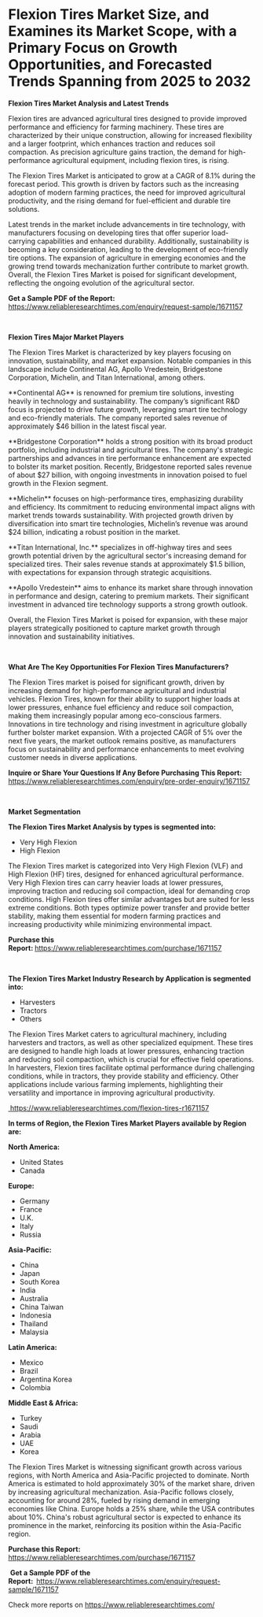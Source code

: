 <p><h1>Flexion Tires Market Size, and Examines its Market Scope, with a Primary Focus on Growth Opportunities, and Forecasted Trends Spanning from 2025 to 2032</h1></p><p><strong>Flexion Tires Market Analysis and Latest Trends</strong></p>
<p><p>Flexion tires are advanced agricultural tires designed to provide improved performance and efficiency for farming machinery. These tires are characterized by their unique construction, allowing for increased flexibility and a larger footprint, which enhances traction and reduces soil compaction. As precision agriculture gains traction, the demand for high-performance agricultural equipment, including flexion tires, is rising.</p><p>The Flexion Tires Market is anticipated to grow at a CAGR of 8.1% during the forecast period. This growth is driven by factors such as the increasing adoption of modern farming practices, the need for improved agricultural productivity, and the rising demand for fuel-efficient and durable tire solutions. </p><p>Latest trends in the market include advancements in tire technology, with manufacturers focusing on developing tires that offer superior load-carrying capabilities and enhanced durability. Additionally, sustainability is becoming a key consideration, leading to the development of eco-friendly tire options. The expansion of agriculture in emerging economies and the growing trend towards mechanization further contribute to market growth. Overall, the Flexion Tires Market is poised for significant development, reflecting the ongoing evolution of the agricultural sector.</p></p>
<p><strong>Get a Sample PDF of the Report:&nbsp;</strong> <a href="https://www.reliableresearchtimes.com/enquiry/request-sample/1671157?utm_campaign=2934&utm_medium=2&utm_source=Github&utm_content=ia&utm_term=25032025&utm_id=flexion-tires">https://www.reliableresearchtimes.com/enquiry/request-sample/1671157</a></p>
<p>&nbsp;</p>
<p><strong>Flexion Tires Major Market Players</strong></p>
<p><p>The Flexion Tires Market is characterized by key players focusing on innovation, sustainability, and market expansion. Notable companies in this landscape include Continental AG, Apollo Vredestein, Bridgestone Corporation, Michelin, and Titan International, among others. </p><p>**Continental AG** is renowned for premium tire solutions, investing heavily in technology and sustainability. The company’s significant R&D focus is projected to drive future growth, leveraging smart tire technology and eco-friendly materials. The company reported sales revenue of approximately $46 billion in the latest fiscal year.</p><p>**Bridgestone Corporation** holds a strong position with its broad product portfolio, including industrial and agricultural tires. The company's strategic partnerships and advances in tire performance enhancement are expected to bolster its market position. Recently, Bridgestone reported sales revenue of about $27 billion, with ongoing investments in innovation poised to fuel growth in the Flexion segment.</p><p>**Michelin** focuses on high-performance tires, emphasizing durability and efficiency. Its commitment to reducing environmental impact aligns with market trends towards sustainability. With projected growth driven by diversification into smart tire technologies, Michelin’s revenue was around $24 billion, indicating a robust position in the market.</p><p>**Titan International, Inc.** specializes in off-highway tires and sees growth potential driven by the agricultural sector's increasing demand for specialized tires. Their sales revenue stands at approximately $1.5 billion, with expectations for expansion through strategic acquisitions.</p><p>**Apollo Vredestein** aims to enhance its market share through innovation in performance and design, catering to premium markets. Their significant investment in advanced tire technology supports a strong growth outlook.</p><p>Overall, the Flexion Tires Market is poised for expansion, with these major players strategically positioned to capture market growth through innovation and sustainability initiatives.</p></p>
<p>&nbsp;</p>
<p><strong>What Are The Key Opportunities For Flexion Tires Manufacturers?</strong></p>
<p><p>The Flexion Tires market is poised for significant growth, driven by increasing demand for high-performance agricultural and industrial vehicles. Flexion Tires, known for their ability to support higher loads at lower pressures, enhance fuel efficiency and reduce soil compaction, making them increasingly popular among eco-conscious farmers. Innovations in tire technology and rising investment in agriculture globally further bolster market expansion. With a projected CAGR of 5% over the next five years, the market outlook remains positive, as manufacturers focus on sustainability and performance enhancements to meet evolving customer needs in diverse applications.</p></p>
<p><strong>Inquire or Share Your Questions If Any Before Purchasing This Report:</strong> <a href="https://www.reliableresearchtimes.com/enquiry/pre-order-enquiry/1671157?utm_campaign=2934&utm_medium=2&utm_source=Github&utm_content=ia&utm_term=25032025&utm_id=flexion-tires">https://www.reliableresearchtimes.com/enquiry/pre-order-enquiry/1671157</a></p>
<p>&nbsp;</p>
<p><strong>Market Segmentation</strong></p>
<p><strong>The Flexion Tires Market Analysis by types is segmented into:</strong></p>
<p><ul><li>Very High Flexion</li><li>High Flexion</li></ul></p>
<p><p>The Flexion Tires market is categorized into Very High Flexion (VLF) and High Flexion (HF) tires, designed for enhanced agricultural performance. Very High Flexion tires can carry heavier loads at lower pressures, improving traction and reducing soil compaction, ideal for demanding crop conditions. High Flexion tires offer similar advantages but are suited for less extreme conditions. Both types optimize power transfer and provide better stability, making them essential for modern farming practices and increasing productivity while minimizing environmental impact.</p></p>
<p><strong>Purchase this Report:&nbsp;</strong><a href="https://www.reliableresearchtimes.com/purchase/1671157?utm_campaign=2934&utm_medium=2&utm_source=Github&utm_content=ia&utm_term=25032025&utm_id=flexion-tires">https://www.reliableresearchtimes.com/purchase/1671157</a></p>
<p>&nbsp;</p>
<p><strong>The Flexion Tires Market Industry Research by Application is segmented into:</strong></p>
<p><ul><li>Harvesters</li><li>Tractors</li><li>Others</li></ul></p>
<p><p>The Flexion Tires Market caters to agricultural machinery, including harvesters and tractors, as well as other specialized equipment. These tires are designed to handle high loads at lower pressures, enhancing traction and reducing soil compaction, which is crucial for effective field operations. In harvesters, Flexion tires facilitate optimal performance during challenging conditions, while in tractors, they provide stability and efficiency. Other applications include various farming implements, highlighting their versatility and importance in improving agricultural productivity.</p></p>
<p><a href="https://www.reliableresearchtimes.com/flexion-tires-r1671157?utm_campaign=2934&utm_medium=2&utm_source=Github&utm_content=ia&utm_term=25032025&utm_id=flexion-tires">&nbsp;https://www.reliableresearchtimes.com/flexion-tires-r1671157</a></p>
<p><strong>In terms of Region, the Flexion Tires Market Players available by Region are:</strong></p>
<p>
    <p> <strong> North America: </strong>
        <ul>
            <li>United States</li>
            <li>Canada</li>
        </ul>
        </p> 
    <p> <strong> Europe: </strong>
        <ul>
            <li>Germany</li>
            <li>France</li>
            <li>U.K.</li>
            <li>Italy</li>
            <li>Russia</li>
        </ul>
        </p> 
    <p> <strong> Asia-Pacific: </strong>
        <ul>
            <li>China</li>
            <li>Japan</li>
            <li>South Korea</li>
            <li>India</li>
            <li>Australia</li>
            <li>China Taiwan</li>
            <li>Indonesia</li>
            <li>Thailand</li>
            <li>Malaysia</li>
        </ul>
        </p> 
    <p> <strong> Latin America: </strong>
        <ul>
            <li>Mexico</li>
            <li>Brazil</li>
            <li>Argentina Korea</li>
            <li>Colombia</li>
        </ul>
        </p> 
    <p> <strong> Middle East & Africa: </strong>
        <ul>
            <li>Turkey</li>
            <li>Saudi</li>
            <li>Arabia</li>
            <li>UAE</li>
            <li>Korea</li>
        </ul>
    </p>
    </p>
<p><p>The Flexion Tires Market is witnessing significant growth across various regions, with North America and Asia-Pacific projected to dominate. North America is estimated to hold approximately 30% of the market share, driven by increasing agricultural mechanization. Asia-Pacific follows closely, accounting for around 28%, fueled by rising demand in emerging economies like China. Europe holds a 25% share, while the USA contributes about 10%. China's robust agricultural sector is expected to enhance its prominence in the market, reinforcing its position within the Asia-Pacific region.</p></p>
<p><strong>Purchase this Report: </strong><a href="https://www.reliableresearchtimes.com/purchase/1671157?utm_campaign=2934&utm_medium=2&utm_source=Github&utm_content=ia&utm_term=25032025&utm_id=flexion-tires">https://www.reliableresearchtimes.com/purchase/1671157</a></p>
<p>&nbsp;<strong>Get a Sample PDF of the Report:&nbsp;&nbsp;</strong><a href="https://www.reliableresearchtimes.com/enquiry/request-sample/1671157?utm_campaign=2934&utm_medium=2&utm_source=Github&utm_content=ia&utm_term=25032025&utm_id=flexion-tires">https://www.reliableresearchtimes.com/enquiry/request-sample/1671157</a></p>
<p><strong></strong></p>
<p>Check more reports on <a href="https://www.reliableresearchtimes.com/?utm_campaign=2934&utm_medium=2&utm_source=Github&utm_content=ia&utm_term=25032025&utm_id=flexion-tires">https://www.reliableresearchtimes.com/</a></p>